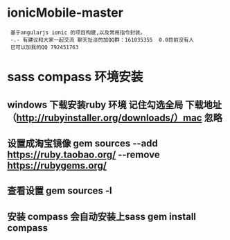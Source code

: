 # ionicMobile-master
     基于angularjs ionic 的项目构建,以及常用指令封装。
     -.- 有建议和大家一起交流 聊天扯淡的加QQ群：161035355  0.0目前没有人
     已可以加我的QQ 792451763
     
# sass compass 环境安装 
## windows 下载安装ruby  环境 记住勾选全局 下载地址 （http://rubyinstaller.org/downloads/）mac 忽略
## 设置成淘宝镜像  gem sources --add https://ruby.taobao.org/ --remove https://rubygems.org/
## 查看设置 gem sources -l
## 安装 compass 会自动安装上sass   gem install compass

     
